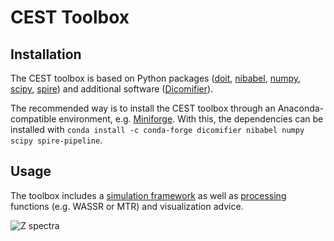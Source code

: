 # CEST Toolbox

## Installation

The CEST toolbox is based on Python packages ([doit](https://pydoit.org), [nibabel](https://nipy.org/nibabel), [numpy](https://numpy.org), [scipy](https://scipy.org), [spire](https://github.com/lamyj/spire)) and additional software ([Dicomifier](https://dicomifier.readthedocs.io)).

The recommended way is to install the CEST toolbox through an Anaconda-compatible environment, e.g. [Miniforge](https://github.com/conda-forge/miniforge). With this, the dependencies can be installed with  `conda install -c conda-forge dicomifier nibabel numpy scipy spire-pipeline`.

## Usage

The toolbox includes a [simulation framework](https://lamyj.github.io/cest/simulation.html) as well as [processing](https://lamyj.github.io/cest/processing.html) functions (e.g. WASSR or MTR) and visualization advice.

![Z spectra](https://lamyj.github.io/cest/_images/z_spectra.png)

